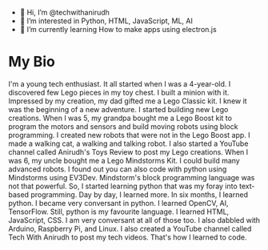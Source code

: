 - 👋 Hi, I’m @techwithanirudh
- 👀 I’m interested in Python, HTML, JavaScript, ML, AI
- 🌱 I’m currently learning How to make apps using electron.js

# My Bio
I'm a young tech enthusiast. It all started when I was a 4-year-old. I discovered few Lego pieces in my toy chest. I built a minion with it. Impressed by my creation, my dad gifted me a Lego Classic kit. I knew it was the beginning of a new adventure. I started building new Lego creations. When I was 5, my grandpa bought me a Lego Boost kit to program the motors and sensors and build moving robots using block programming. I created new robots that were not in the Lego Boost app. I made a walking cat, a walking and talking robot. I also started a YouTube channel called Anirudh's Toys Review to post my Lego creations. When I was 6, my uncle bought me a Lego Mindstorms Kit. I could build many advanced robots. I found out you can also code with python using Mindstorms using EV3Dev. Mindstorm's block programming language was not that powerful. So, I started learning python that was my foray into text-based programming. Day by day, I learned more. In six months, I learned python. I became very conversant in python. I learned OpenCV, AI, TensorFlow. Still, python is my favourite language. I learned HTML, JavaScript, CSS. I am very conversant at all of those too. I also dabbled with Arduino, Raspberry Pi, and Linux. I also created a YouTube channel called Tech With Anirudh to post my tech videos. That's how I learned to code.

<!---
techwithanirudh/techwithanirudh is a ✨ special ✨ repository because its `README.md` (this file) appears on your GitHub profile.
You can click the Preview link to take a look at your changes.
--->
